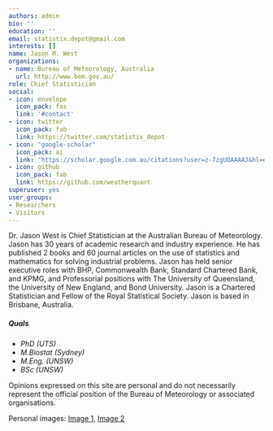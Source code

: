 ```yaml
---
authors: admin
bio: ''
education: ''
email: statistix.depot@gmail.com
interests: []
name: Jason M. West
organizations:
- name: Bureau of Meteorology, Australia
  url: http://www.bom.gov.au/
role: Chief Statistician
social:
- icon: envelope
  icon_pack: fas
  link: '#contact'
- icon: twitter
  icon_pack: fab
  link: https://twitter.com/statistix_depot
- icon: "google-scholar"
  icon_pack: ai
  link: "https://scholar.google.com.au/citations?user=z-7zgUQAAAAJ&hl=en"
- icon: github
  icon_pack: fab
  link: https://github.com/weatherquant
superuser: yes
user_groups:
- Researchers
- Visitors
---
```



Dr. Jason West is Chief Statistician at the Australian Bureau of Meteorology. Jason has 30 years of academic research and industry experience. He has published 2 books and 60 journal articles on the use of statistics and mathematics for solving industrial problems. Jason has held senior executive roles with BHP, Commonwealth Bank, Standard Chartered Bank, and KPMG, and Professorial positions with The University of Queensland, the University of New England, and Bond University. Jason is a Chartered Statistician and Fellow of the Royal Statistical Society. Jason is based in Brisbane, Australia.

##### Quals
- *PhD (UTS)*
- *M.Biostat (Sydney)*
- *M.Eng. (UNSW)*
- *BSc (UNSW)*

Opinions expressed on this site are personal and do not necessarily represent the official position of the Bureau of Meteorology or associated organisations.

Personal images: [Image 1](authors/admin/shot1.jpg), [Image 2](authors/admin/shot2.jpg)